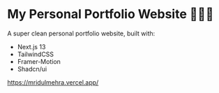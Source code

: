 # My Personal Portfolio Website 🧑🏻‍💻

A super clean personal portfolio website, built with:

- Next.js 13
- TailwindCSS
- Framer-Motion
- Shadcn/ui

https://mridulmehra.vercel.app/
